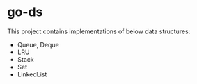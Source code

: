 # go-ds

This project contains implementations of below data structures:
 
- Queue, Deque
- LRU
- Stack
- Set
- LinkedList
